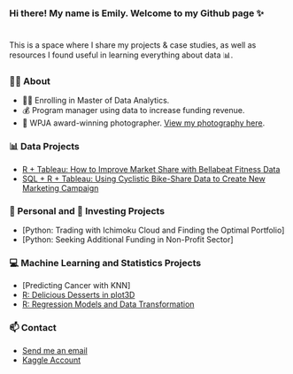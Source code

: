 ### Hi there! My name is Emily. Welcome to my Github page ✨
#

This is a space where I share my projects & case studies, as well as resources I found useful in learning everything about data 📊. 

### 🙋‍♀️  About
- 👩‍🎓 Enrolling in Master of Data Analytics.
- 💰 Program manager using data to increase funding revenue.
- 📸 WPJA award-winning photographer. [View my photography here](https://www.1314studio.net/houston).

### 📊 Data Projects 
- [R + Tableau: How to Improve Market Share with Bellabeat Fitness Data](https://github.com/xtenix88/Google-Data-Analytics-Bellabeat-Case-Study) 
- [SQL + R + Tableau: Using Cyclistic Bike-Share Data to Create New Marketing Campaign](https://github.com/xtenix88/Google-Data-Analytic-Capstone)

### 🍩 Personal and 💸 Investing Projects
- [Python: Trading with Ichimoku Cloud and Finding the Optimal Portfolio]
- [Python: Seeking Additional Funding in Non-Profit Sector]

### 💻 Machine Learning and Statistics Projects
- [Predicting Cancer with KNN]
- [R: Delicious Desserts in plot3D](https://github.com/xtenix88/Statistical-Learning-in-R/tree/main/Dessert)
- [R: Regression Models and Data Transformation](https://github.com/xtenix88/Statistical-Learning-in-R/tree/main/Regression)

### 📫 Contact
- [Send me an email](mailto:xtenix@gmail.com)
- [Kaggle Account](https://www.kaggle.com/emilyliang8/)
